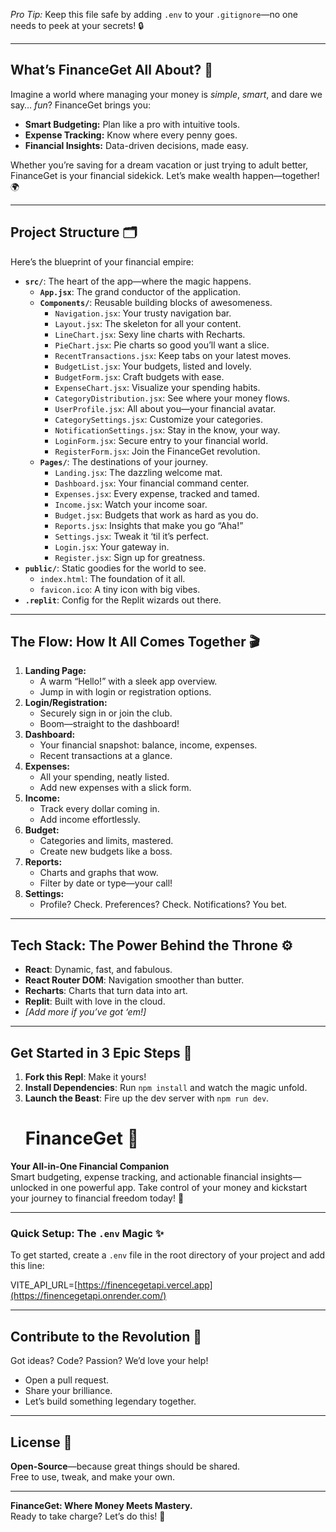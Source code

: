 *Pro Tip:* Keep this file safe by adding `.env` to your `.gitignore`—no one needs to peek at your secrets! 🔒

---

## What’s FinanceGet All About? 🌟

Imagine a world where managing your money is *simple*, *smart*, and dare we say… *fun*? FinanceGet brings you:  
- **Smart Budgeting:** Plan like a pro with intuitive tools.  
- **Expense Tracking:** Know where every penny goes.  
- **Financial Insights:** Data-driven decisions, made easy.  

Whether you’re saving for a dream vacation or just trying to adult better, FinanceGet is your financial sidekick. Let’s make wealth happen—together! 🌍

---

## Project Structure 🗂️

Here’s the blueprint of your financial empire:  
- **`src/`**: The heart of the app—where the magic happens.  
    - **`App.jsx`**: The grand conductor of the application.  
    - **`Components/`**: Reusable building blocks of awesomeness.  
        - `Navigation.jsx`: Your trusty navigation bar.  
        - `Layout.jsx`: The skeleton for all your content.  
        - `LineChart.jsx`: Sexy line charts with Recharts.  
        - `PieChart.jsx`: Pie charts so good you’ll want a slice.  
        - `RecentTransactions.jsx`: Keep tabs on your latest moves.  
        - `BudgetList.jsx`: Your budgets, listed and lovely.  
        - `BudgetForm.jsx`: Craft budgets with ease.  
        - `ExpenseChart.jsx`: Visualize your spending habits.  
        - `CategoryDistribution.jsx`: See where your money flows.  
        - `UserProfile.jsx`: All about you—your financial avatar.  
        - `CategorySettings.jsx`: Customize your categories.  
        - `NotificationSettings.jsx`: Stay in the know, your way.  
        - `LoginForm.jsx`: Secure entry to your financial world.  
        - `RegisterForm.jsx`: Join the FinanceGet revolution.  
    - **`Pages/`**: The destinations of your journey.  
        - `Landing.jsx`: The dazzling welcome mat.  
        - `Dashboard.jsx`: Your financial command center.  
        - `Expenses.jsx`: Every expense, tracked and tamed.  
        - `Income.jsx`: Watch your income soar.  
        - `Budget.jsx`: Budgets that work as hard as you do.  
        - `Reports.jsx`: Insights that make you go “Aha!”  
        - `Settings.jsx`: Tweak it ‘til it’s perfect.  
        - `Login.jsx`: Your gateway in.  
        - `Register.jsx`: Sign up for greatness.  
- **`public/`**: Static goodies for the world to see.  
    - `index.html`: The foundation of it all.  
    - `favicon.ico`: A tiny icon with big vibes.  
- **`.replit`**: Config for the Replit wizards out there.  

---

## The Flow: How It All Comes Together 🎬

1. **Landing Page:**  
   - A warm “Hello!” with a sleek app overview.  
   - Jump in with login or registration options.  
2. **Login/Registration:**  
   - Securely sign in or join the club.  
   - Boom—straight to the dashboard!  
3. **Dashboard:**  
   - Your financial snapshot: balance, income, expenses.  
   - Recent transactions at a glance.  
4. **Expenses:**  
   - All your spending, neatly listed.  
   - Add new expenses with a slick form.  
5. **Income:**  
   - Track every dollar coming in.  
   - Add income effortlessly.  
6. **Budget:**  
   - Categories and limits, mastered.  
   - Create new budgets like a boss.  
7. **Reports:**  
   - Charts and graphs that wow.  
   - Filter by date or type—your call!  
8. **Settings:**  
   - Profile? Check. Preferences? Check. Notifications? You bet.  

---

## Tech Stack: The Power Behind the Throne ⚙️

- **React**: Dynamic, fast, and fabulous.  
- **React Router DOM**: Navigation smoother than butter.  
- **Recharts**: Charts that turn data into art.  
- **Replit**: Built with love in the cloud.  
- *[Add more if you’ve got ‘em!]*  

---

## Get Started in 3 Epic Steps 🎉

1. **Fork this Repl**: Make it yours!  
2. **Install Dependencies**: Run `npm install` and watch the magic unfold.  
3. **Launch the Beast**: Fire up the dev server with `npm run dev`.
   # FinanceGet 🚀

**Your All-in-One Financial Companion**  
Smart budgeting, expense tracking, and actionable financial insights—unlocked in one powerful app. Take control of your money and kickstart your journey to financial freedom today! 💸

---

### Quick Setup: The `.env` Magic ✨
To get started, create a `.env` file in the root directory of your project and add this line:  

VITE_API_URL=[https://finencegetapi.vercel.app](https://finencegetapi.onrender.com/)

 

---


## Contribute to the Revolution 🙌

Got ideas? Code? Passion? We’d love your help!  
- Open a pull request.  
- Share your brilliance.  
- Let’s build something legendary together.  

---

## License 📜

**Open-Source**—because great things should be shared.  
Free to use, tweak, and make your own.  

---

**FinanceGet: Where Money Meets Mastery.**  
Ready to take charge? Let’s do this! 💪
